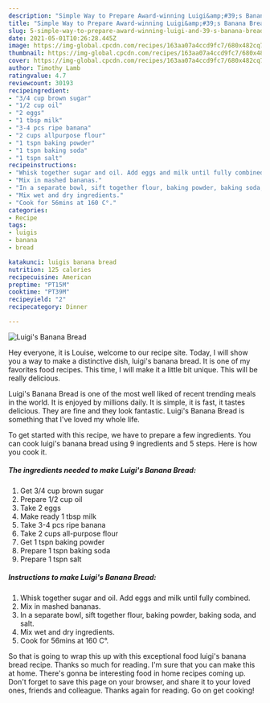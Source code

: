 ```yaml
---
description: "Simple Way to Prepare Award-winning Luigi&amp;#39;s Banana Bread"
title: "Simple Way to Prepare Award-winning Luigi&amp;#39;s Banana Bread"
slug: 5-simple-way-to-prepare-award-winning-luigi-and-39-s-banana-bread
date: 2021-05-01T10:26:28.445Z
image: https://img-global.cpcdn.com/recipes/163aa07a4ccd9fc7/680x482cq70/luigis-banana-bread-recipe-main-photo.jpg
thumbnail: https://img-global.cpcdn.com/recipes/163aa07a4ccd9fc7/680x482cq70/luigis-banana-bread-recipe-main-photo.jpg
cover: https://img-global.cpcdn.com/recipes/163aa07a4ccd9fc7/680x482cq70/luigis-banana-bread-recipe-main-photo.jpg
author: Timothy Lamb
ratingvalue: 4.7
reviewcount: 30193
recipeingredient:
- "3/4 cup brown sugar"
- "1/2 cup oil"
- "2 eggs"
- "1 tbsp milk"
- "3-4 pcs ripe banana"
- "2 cups allpurpose flour"
- "1 tspn baking powder"
- "1 tspn baking soda"
- "1 tspn salt"
recipeinstructions:
- "Whisk together sugar and oil. Add eggs and milk until fully combined."
- "Mix in mashed bananas."
- "In a separate bowl, sift together flour, baking powder, baking soda, and salt."
- "Mix wet and dry ingredients."
- "Cook for 56mins at 160 C°."
categories:
- Recipe
tags:
- luigis
- banana
- bread

katakunci: luigis banana bread 
nutrition: 125 calories
recipecuisine: American
preptime: "PT15M"
cooktime: "PT39M"
recipeyield: "2"
recipecategory: Dinner

---
```



![Luigi&#39;s Banana Bread](https://img-global.cpcdn.com/recipes/163aa07a4ccd9fc7/680x482cq70/luigis-banana-bread-recipe-main-photo.jpg)

Hey everyone, it is Louise, welcome to our recipe site. Today, I will show you a way to make a distinctive dish, luigi&#39;s banana bread. It is one of my favorites food recipes. This time, I will make it a little bit unique. This will be really delicious.



Luigi&#39;s Banana Bread is one of the most well liked of recent trending meals in the world. It is enjoyed by millions daily. It is simple, it is fast, it tastes delicious. They are fine and they look fantastic. Luigi&#39;s Banana Bread is something that I've loved my whole life.


To get started with this recipe, we have to prepare a few ingredients. You can cook luigi&#39;s banana bread using 9 ingredients and 5 steps. Here is how you cook it.

<!--inarticleads1-->

##### The ingredients needed to make Luigi&#39;s Banana Bread:

1. Get 3/4 cup brown sugar
1. Prepare 1/2 cup oil
1. Take 2 eggs
1. Make ready 1 tbsp milk
1. Take 3-4 pcs ripe banana
1. Take 2 cups all-purpose flour
1. Get 1 tspn baking powder
1. Prepare 1 tspn baking soda
1. Prepare 1 tspn salt




<!--inarticleads2-->

##### Instructions to make Luigi&#39;s Banana Bread:

1. Whisk together sugar and oil. Add eggs and milk until fully combined.
1. Mix in mashed bananas.
1. In a separate bowl, sift together flour, baking powder, baking soda, and salt.
1. Mix wet and dry ingredients.
1. Cook for 56mins at 160 C°.




So that is going to wrap this up with this exceptional food luigi&#39;s banana bread recipe. Thanks so much for reading. I'm sure that you can make this at home. There's gonna be interesting food in home recipes coming up. Don't forget to save this page on your browser, and share it to your loved ones, friends and colleague. Thanks again for reading. Go on get cooking!
